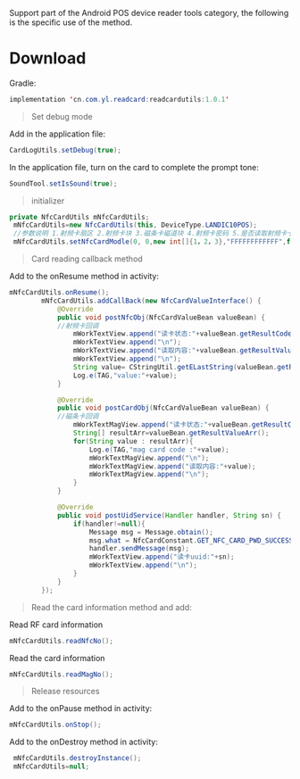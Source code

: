 Support part of the Android POS device reader tools category, the following is the specific use of the method.

# Download
Gradle:

```java
implementation 'cn.com.yl.readcard:readcardutils:1.0.1'
```

> Set debug mode

Add in the application file:

```java
CardLogUtils.setDebug(true);
```

In the application file, turn on the card to complete the prompt tone:

```java
SoundTool.setIsSound(true);
```

> initializer

```java
private NfcCardUtils mNfcCardUtils;
 mNfcCardUtils=new NfcCardUtils(this, DeviceType.LANDIC10POS);
 //参数说明 1.射频卡扇区 2.射频卡块 3.磁条卡磁道块 4.射频卡密码 5.是否读取射频卡卡uuid
 mNfcCardUtils.setNfcCardModle(0, 0,new int[]{1，2，3},"FFFFFFFFFFFF",false);
```

> Card reading callback method

Add to the onResume method in activity:

```java
mNfcCardUtils.onResume();
        mNfcCardUtils.addCallBack(new NfcCardValueInterface() {
            @Override
            public void postNfcObj(NfcCardValueBean valueBean) {
			//射频卡回调
                mWorkTextView.append("读卡状态:"+valueBean.getResultCode());
                mWorkTextView.append("\n");
                mWorkTextView.append("读取内容:"+valueBean.getResultValue());
                mWorkTextView.append("\n");
                String value= CStringUtil.getELastString(valueBean.getResultValue());
                Log.e(TAG,"value:"+value);
            }

            @Override
            public void postCardObj(NfcCardValueBean valueBean) {
			//磁条卡回调
                mWorkTextMagView.append("读卡状态:"+valueBean.getResultCode());
                String[] resultArr=valueBean.getResultValueArr();
                for(String value : resultArr){
                    Log.e(TAG,"mag card code :"+value);
                    mWorkTextMagView.append("\n");
                    mWorkTextMagView.append("读取内容:"+value);
                    mWorkTextMagView.append("\n");
                }
            }

            @Override
            public void postUidService(Handler handler, String sn) {
                if(handler!=null){
                    Message msg = Message.obtain();
                    msg.what = NfcCardConstant.GET_NFC_CARD_PWD_SUCCESS;
                    handler.sendMessage(msg);
                    mWorkTextView.append("读卡uuid:"+sn);
                    mWorkTextView.append("\n");
                }
            }
        });
```

> Read the card information method and add:

Read RF card information

```java
mNfcCardUtils.readNfcNo();
```

Read the card information

```java
mNfcCardUtils.readMagNo();
```

> Release resources

Add to the onPause method in activity:

```java
mNfcCardUtils.onStop();
```

Add to the onDestroy method in activity:

```java
 mNfcCardUtils.destroyInstance();
 mNfcCardUtils=null;
```
